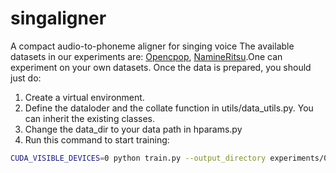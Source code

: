 # singaligner
A compact audio-to-phoneme aligner for singing voice
The available datasets in our experiments are: [Opencpop](https://wenet.org.cn/opencpop/), [NamineRitsu](https://www.youtube.com/watch?v=pKeo9IE_L1I).One can experiment on your own datasets. 
Once the data is prepared, you should just do:
1. Create a virtual environment.
2. Define the dataloder and the collate function in utils/data_utils.py. You can inherit the existing classes.
3. Change the data_dir to your data path in hparams.py
4. Run this command to start training: 
```sh
CUDA_VISIBLE_DEVICES=0 python train.py --output_directory experiments/0/ --log_directory tensorboard_logs
```
